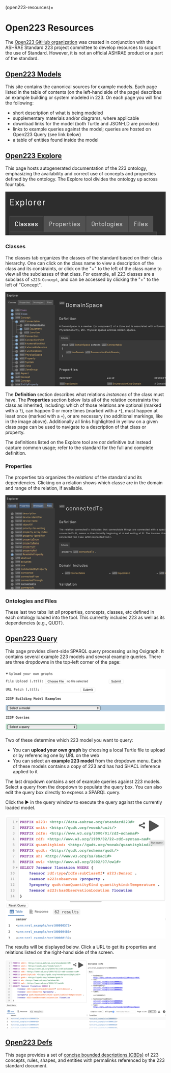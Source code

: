 (open223-resources)=
# Open223 Resources

The [Open223 GitHub organization](https://github.com/open223) was created in conjunction with the ASHRAE Standard 223 project committee to develop resources to support the use of Standard. However, it is not an official ASHRAE product or a part of the standard.

## [Open223 Models](https://models.open223.info/)

This site contains the canonical sources for example models.
Each page listed in the table of contents (on the left-hand side of the page) describes an example building or system modeled in 223.
On each page you will find the following:
- short description of what is being modeled
- supplementary materials and/or diagrams, where applicable
- download links for the model (both Turtle and JSON-LD are provided)
- links to example queries against the model; queries are hosted on Open223 Query (see link below)
- a table of entities found inside the model

## [Open223 Explore](https://explore.open223.info/)

This page hosts autogenerated documentation of the 223 ontology, emphasizing the availability and correct use of concepts and properties defined by the ontology.
The Explore tool divides the ontology up across four tabs.

![](_static/images/explore-tabs.png)

### Classes
The classes tab organizes the classes of the standard based on their class hierarchy.
One can click on the class name to view a description of the class and its constraints, or click on the "+" to the left of the class name to view all the subclasses of that class.
For example, all 223 classes are a subclass of `s223:Concept`, and can be accessed by clicking the "+" to the left of "Concept".

![](_static/images/explore-classes-domainspace.png)

The **Definition** section describes what relations *instances* of the class must have.
The **Properties** section below lists all of the relation constraints the class as inherited, including: which of those relations are optional (marked with a `?`), can happen 0 or more times (marked with a `*`), must happen
at least once (marked with a `+`), or are necessary (no additional markings, like in the image above).
Additionally all links highlighted in yellow on a given class page can be used to navigate to a description of that class or property.

The definitions listed on the Explore tool are *not* definitive but instead capture common usage; refer to the standard for the full and complete definition.

### Properties
The properties tab organizes the *relations* of the standard and its dependencies.
Clicking on a relation shows which classe are in the domain and range of the relation, if available.

![](_static/images/explore-properties-connectedTo.png)

### Ontologies and Files

These last two tabs list *all* properties, concepts, classes, etc defined in each ontology loaded into the tool.
This currently includes 223 as well as its dependencies (e.g., QUDT).

## [Open223 Query](https://query.open223.info/)

This page provides client-side SPARQL query processing using Oxigraph. It contains several example 223 models and several example queries.
There are three dropdowns in the top-left corner of the page:

![](_static/images/query-open223-loading.png)

Two of these determine which 223 model you want to query:

- You can **upload your own graph** by choosing a local Turtle file to upload or by referencing one by URL on the web
- You can select an **example 223 model** from the dropdown menu. Each of these models contains a copy of 223 and has had SHACL inference applied to it

The last dropdown contains a set of example queries against 223 models. Select a query from the dropdown to populate the query box.
You can also edit the query box directly to express a SPARQL query.

Click the ▶️ in the query window to execute the query against the currently loaded model.

![](_static/images/query-open223-query.png)

The results will be displayed below. Click a URL to get its properties and relations listed on the right-hand side of the screen.

![](_static/images/query-open223-results.png)

## [Open223 Defs](https://defs.open223.info/)

This page provides a set of [concise bounded descriptions (CBDs)](https://www.w3.org/submissions/CBD/) of 223 concepts, rules, shapes, and entities with permalinks referenced by the 223 standard document.
